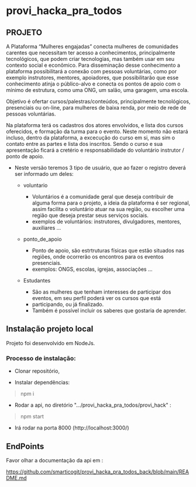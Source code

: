 # provi_hacka_pra_todos

## PROJETO
    
  A Plataforma “Mulheres engajadas” conecta mulheres de comunidades carentes que necessitam ter acesso a conhecimentos, principalmente tecnológicos, que podem criar tecnologias, mas também usar em seu contexto social e econômico. Para disseminação desse conhecimento a plataforma possibilitará a conexão com pessoas voluntárias, como por exemplo instrutores, mentores, apoiadores, que possibilitarão que esse conhecimento atinja o público-alvo e conecta os pontos de apoio com o mínimo de estrutura, como uma ONG, um salão, uma garagem, uma escola.

  Objetivo é  ofertar cursos/palestras/conteúdos, principalmente tecnológicos, presenciais ou on-line, para mulheres de baixa renda, por meio de rede de pessoas voluntárias.

  Na plataforma terá os cadastros dos atores envolvidos, e lista dos cursos oferecidos, e formação da turma para o evento.
  Neste momento não estará incluso, dentro da plataforma, a excecução do curso em si, mas sim o contato entre as partes e lista dos inscritos.
  Sendo o curso e sua apresentação ficará a cretério e responsabilidade do voluntário instrutor / ponto de apoio.


- Neste versão teremos 3 tipo de usuário, que ao fazer o registro deverá ser informado um deles:
   * voluntario
      - Voluntários é a comunidade geral que deseja contribuir de alguma forma para o projeto, a ideia da plataforma é ser regional, assim facilita o voluntário atuar na sua região, ou escolher uma região que deseja prestar seus serviços sociais.
      - exemplos de voluntários: instrutores, divulgadores, mentores, auxiliares ...
   
   *  ponto_de_apoio
      - Ponto de apoio, são estrtruturas físicas que estão situados nas regiões,
       onde ocorrerão os encontros para os eventos presenciais.
      - exemplos: ONGS, escolas, igrejas, associações ...

  *  Estudantes 
      -  São as mulheres que tenham interesses de participar dos eventos, em seu perfil poderá ver os cursos que está
      -  participando, ou já finalizado.
      -  Também é possível incluir os saberes que gostaria de aprender.
  
 
## Instalação projeto local
 
 Projeto foi desenvolvido em NodeJs.
 
 ### Processo de instalação:

- Clonar repositório, 

- Instalar dependẽncias:

> npm i

- Rodar a api, no diretório ".../provi_hacka_pra_todos/provi_hack" :
  
> npm start

- Irá rodar na porta 8000 (http://localhost:3000/)
    


## EndPoints

Favor olhar a documentação da api em :

https://github.com/smarticogit/provi_hacka_pra_todos_back/blob/main/README.md
